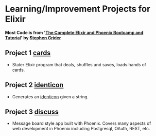 # Learning/Improvement Projects for Elixir

**Most Code is from '[The Complete Elixir and Phoenix Bootcamp and Tutorial](https://www.udemy.com/the-complete-elixir-and-phoenix-bootcamp-and-tutorial/learn/v4/content)' by [Stephen Grider](https://github.com/StephenGrider)**

## Project 1 [cards](https://github.com/hedrick/elixir_scratch/tree/master/cards)
  - Stater Elixir program that deals, shuffles and saves, loads hands of cards.
## Project 2 [identicon](https://github.com/hedrick/elixir_scratch/tree/master/identicon)
  - Generates an [identicon](https://en.wikipedia.org/wiki/Identicon) given a string.
## Project 3 [discuss](https://github.com/hedrick/elixir_scratch/tree/master/discuss)
  - Message board style app built with Phoenix. Covers many aspects of web development in Phoenix including Postgresql, OAuth, REST, etc.
```
